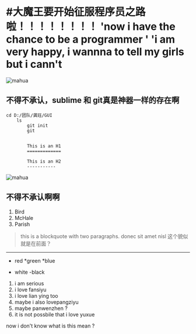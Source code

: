 
#大魔王要开始征服程序员之路啦！！！！！！！！
'now i have the chance to be a programmer '
'i am very happy, i wannna to tell my girls but i cann't
===========

![mahua](mahua-logo.jpg)
## 不得不承认，sublime 和 git真是神器一样的存在啊
    cd D:/团队/龚珏/GUI
	    ls
	        git init 
		    git


		    This is an H1
		    =============

		    This is an H2
		    -----------



![mahua](mahua-logo.jpg)
## 不得不承认啊啊
		
<ol>
<li>Bird</li>
<li>McHale</li>
<li>Parish</li>
</ol>




>this is a blockquote with two paragraphs.
>donec sit amet nisl
> 这个貌似就是在前面？
*********
* red
*green
*blue 
- white
-black

1. i am serious 
2. i love fansiyu
3. i love lian ying too
4. maybe i also lovepangziyu 
6. maybe panwenzhen ?
5. it is not possbile that i love yuxue 


now i don't know what is this mean ?


